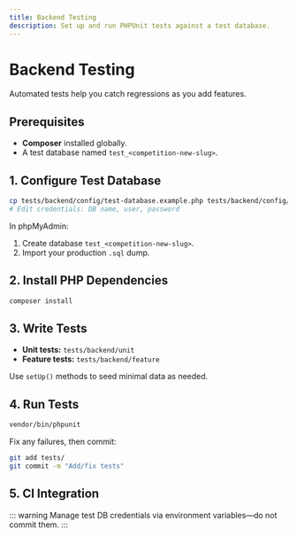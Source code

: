 ```yaml
---
title: Backend Testing
description: Set up and run PHPUnit tests against a test database.
---
```


# Backend Testing

Automated tests help you catch regressions as you add features.

## Prerequisites

- **Composer** installed globally.
- A test database named `test_<competition-new-slug>`.

## 1. Configure Test Database

```bash
cp tests/backend/config/test-database.example.php tests/backend/config/test-database.php
# Edit credentials: DB name, user, password
```

In phpMyAdmin:

1. Create database `test_<competition-new-slug>`.
2. Import your production `.sql` dump.

## 2. Install PHP Dependencies

```bash
composer install
```

## 3. Write Tests

* **Unit tests:** `tests/backend/unit`
* **Feature tests:** `tests/backend/feature`

Use `setUp()` methods to seed minimal data as needed.

## 4. Run Tests

```bash
vendor/bin/phpunit
```

Fix any failures, then commit:

```bash
git add tests/
git commit -m "Add/fix tests"
```

## 5. CI Integration

::: warning
Manage test DB credentials via environment variables—do not commit them.
:::